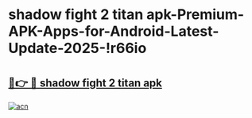 # shadow fight 2 titan apk-Premium-APK-Apps-for-Android-Latest-Update-2025-!r66io

# <h2><a href="https://googleone.com">🔗👉 🔴 shadow fight 2 titan apk</a></h2>

[![acn](https://github.com/user-attachments/assets/0f9c940e-d8b0-45ae-aac7-cd30a18b3e1c)](https://googleone.com)

